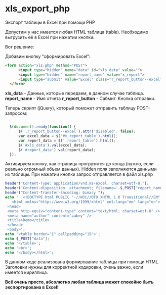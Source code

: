 # xls_export_php
Экспорт таблицы в Excel при помощи PHP

Допустим у нас имеется любая HTML таблица (table).
Необходимо выгрузить её в Excel при нажатии кнопки.

Вот решение:

Добавим кнопку "сформировать Excel":
```html
<form action="xls.php" method="POST">
      <input type="hidden" name="data" id="xls_data" value="">
      <input type="hidden" name="report_name" value="x_report">
      <input type="submit" value="Excel" class="r_report_button--excel" disabled>
  </form>
```

<b>xls_data</b> - Данные, которые передаем, в данном случае таблица.
<b>report_name</b> - Имя отчета
<b>r_report_button</b> - Сабмит. Кнопка отправки.

Теперь скрипт (jQuery), который поможет отправить таблицу POST-запросом:

```js

  $(document).ready(function() {
      $('.r_report_button--excel').attr('disabled', false);
      var excel_data = $('#x_report_table').html(); 
      var report_data = $('.report_table').html(); 
      $('#xls_data').val(excel_data);
      $('#report_data').val(report_data);
  });
```

Активируем кнопку, как страница прогрузится до конца (нужно, если реально огромный объем данных).
Hidden поля заполняются данными из таблицы. При нажатии кнопки запрос отправляется в файл xls.php

```php
header('Content-Type: application/vnd.ms-excel; charset=utf-8;');  
header('Content-disposition: attachment; filename='.$_POST["report_name"].'_'.date("d-m-Y").'.xls');  
header("Content-Transfer-Encoding: binary ");
echo '  <!DOCTYPE html PUBLIC "-//W3C//DTD XHTML 1.0 Transitional//EN" "http://www.w3.org/TR/xhtml1/DTD/xhtml1-transitional.dtd">
   <html xmlns="http://www.w3.org/1999/xhtml" xml:lang="en" lang="en">
 <head>
 <meta http-equiv="content-type" content="text/html; charset=utf-8" />
 <meta name="author" content="zabey" />
 <title>Demo</title>
 </head>
 <body>';
echo '<table border="1" cellpadding="15">';
echo $_POST["data"];  
echo '</table>';
echo '<br>';
echo '</body></html>';
```

В данном коде реализована формирование таблицы при помощи HTML. Заголовки нужны для корректной кодировки, очень важно, если имеется кириллица.

<b>Всё очень просто, абсолютно любая таблица может спокойно быть экспортирована в Excel!</b>
